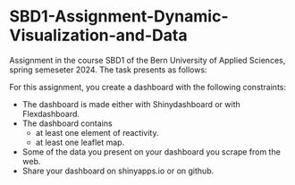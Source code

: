 # SBD1-Assignment-Dynamic-Visualization-and-Data

Assignment in the course SBD1 of the Bern University of Applied Sciences, spring semeseter 2024. The task presents as follows:

For this assignment, you create a dashboard with the following constraints:

- The dashboard is made either with Shinydashboard or with Flexdashboard.
- The dashboard contains
    - at least one element of reactivity.
    - at least one leaflet map.
- Some of the data you present on your dashboard you scrape from the web.
- Share your dashboard on shinyapps.io or on github.
